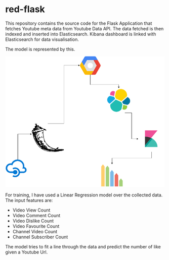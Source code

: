 # red-flask

This repository contains the source code for the Flask Application that fetches Youtube meta data from Youtube Data API.
 The data fetched is then indexed and inserted into Elasticsearch. Kibana dashboard is linked with Elasticsearch for 
 data visualisation.
 
 The model is represented by this.  
 
 ![architecture-image](./Architecture.png)
 
 
For training, I have used a Linear Regression model over the collected data.
The input features are:

* Video View Count
* Video Comment Count
* Video Dislike Count
* Video Favourite Count
* Channel Video Count
* Channel Subscriber Count

The model tries to fit a line through the data and predict the number of like given a Youtube Url.